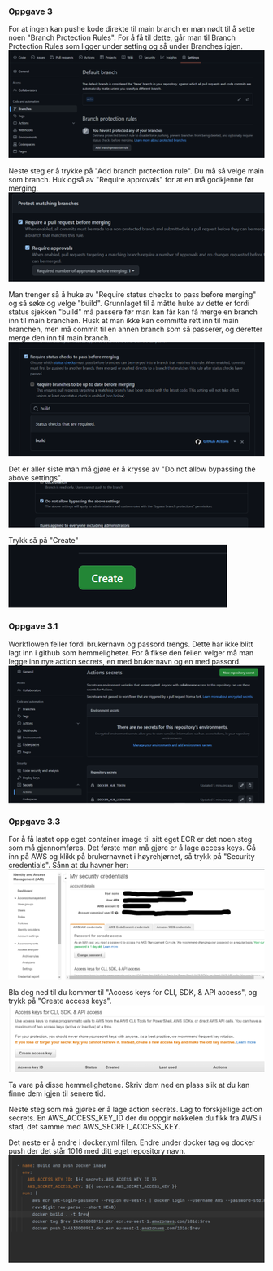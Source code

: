 ### Oppgave 3
For at ingen kan pushe kode direkte til main branch er man nødt til å sette noen 
"Branch Protection Rules". For å få til dette, går man til Branch Protection Rules som ligger
under setting og så under Branches igjen. 
![img.png](img.png)

Neste steg er å trykke på "Add branch protection rule". Du må så velge main som branch.
Huk også av "Require approvals" for at en må godkjenne før merging. 
![img_1.png](img_1.png)

Man trenger så å huke av "Require status checks to pass before merging" og så søke og velge "build".
Grunnlaget til å måtte huke av dette er fordi status sjekken "build" må passere før man kan får 
kan få merge en branch inn til main branchen. Husk at man ikke kan committe rett inn til main branchen,
 men må commit til en annen branch som så passerer, og deretter merge den inn til main branch. 
![img_2.png](img_2.png)

Det er aller siste man må gjøre er å krysse av "Do not allow bypassing the above settings". 
![img_3.png](img_3.png)

Trykk så på "Create"
![img_4.png](img_4.png)


### Oppgave 3.1
Workflowen feiler fordi brukernavn og passord trengs. Dette har ikke blitt lagt inn i github som
 hemmeligheter. For å fikse den feilen velger må man legge inn nye action secrets, en med brukernavn og 
en med passord.
![img_5.png](img_5.png)

### Oppgave 3.3
For å få lastet opp eget container image til sitt eget ECR er det noen steg som må gjennomføres.
Det første man må gjøre er å lage access keys. Gå inn på AWS og klikk på brukernavnet i høyrehjørnet, så trykk på 
"Security credentials". Sånn at du havner her:
![img_6.png](img_6.png)

Bla deg ned til du kommer til "Access keys for CLI, SDK, & API access", og trykk på "Create access keys".
![img_7.png](img_7.png)

Ta vare på disse hemmelighetene. Skriv dem ned en plass slik at du kan finne dem igjen til senere tid.

Neste steg som må gjøres er å lage action secrets. Lag to forskjellige action secrets. En AWS_ACCESS_KEY_ID der du oppgir 
nøkkelen du fikk fra AWS i stad, det samme med AWS_SECRET_ACCESS_KEY.

Det neste er å endre i docker.yml filen. Endre under docker tag og docker push der det står 1016 med ditt eget repository 
navn.
![img_8.png](img_8.png)